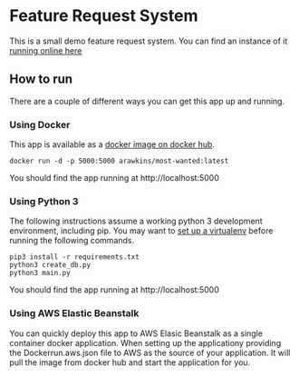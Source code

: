 # Feature Request System

This is a small demo feature request system.
You can find an instance of it [running online here](http://mostwanted-env.us-west-2.elasticbeanstalk.com/)

## How to run

There are a couple of different ways you can get this app up and running.

### Using Docker
This app is available as a [docker image on docker hub](https://hub.docker.com/r/arawkins/most-wanted/).
```
docker run -d -p 5000:5000 arawkins/most-wanted:latest
```
You should find the app running at http://localhost:5000

### Using Python 3
The following instructions assume a working python 3 development environment, including pip.
You may want to [set up a virtualenv](http://python-guide-pt-br.readthedocs.io/en/latest/dev/virtualenvs/) before running the following commands.
```
pip3 install -r requirements.txt
python3 create_db.py
python3 main.py
```
You should find the app running at http://localhost:5000

### Using AWS Elastic Beanstalk
You can quickly deploy this app to AWS Elasic Beanstalk as a single container docker application. When setting up the applicationy providing the Dockerrun.aws.json file to AWS as the source of your application. It will pull the image from docker hub and start the application for you.
